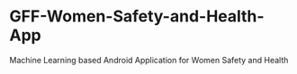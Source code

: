 # GFF-Women-Safety-and-Health-App
Machine Learning based Android Application for Women Safety and Health
